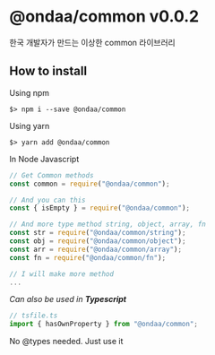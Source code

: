 # @ondaa/common v0.0.2
한국 개발자가 만드는 이상한 common 라이브러리
## How to install

Using npm
```
$> npm i --save @ondaa/common
```

Using yarn
```
$> yarn add @ondaa/common
```

In Node Javascript
```javascript
// Get Common methods
const common = require("@ondaa/common");

// And you can this
const { isEmpty } = require("@ondaa/common");

// And more type method string, object, array, fn
const str = require("@ondaa/common/string");
const obj = require("@ondaa/common/object");
const arr = require("@ondaa/common/array");
const fn = require("@ondaa/common/fn");

// I will make more method
...
```

<i>Can also be used in <b>Typescript</b></i>

```typescript
// tsfile.ts
import { hasOwnProperty } from "@ondaa/common";
```
No @types needed. Just use it